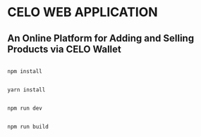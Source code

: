 # CELO WEB APPLICATION

## An Online Platform for Adding and Selling Products via CELO Wallet

<!-- # Install -->

```

npm install

```

<!-- or  -->

```

yarn install

```

<!-- # Start -->

```

npm run dev

```

<!-- # Build -->

```

npm run build

```
<!-- # Usage -->
<!-- 1. Install the [CeloExtensionWallet](https://chrome.google.com/webstore/detail/celoextensionwallet/kkilomkmpmkbdnfelcpgckmpcaemjcdh?hl=en) from the google chrome store. -->
<!-- 2. Create a wallet. -->
<!-- 3. Go to [https://celo.org/developers/faucet](https://celo.org/developers/faucet) and get tokens for the alfajores testnet. -->
<!-- 4. Switch to the alfajores testnet in the CeloExtensionWallet. -->
